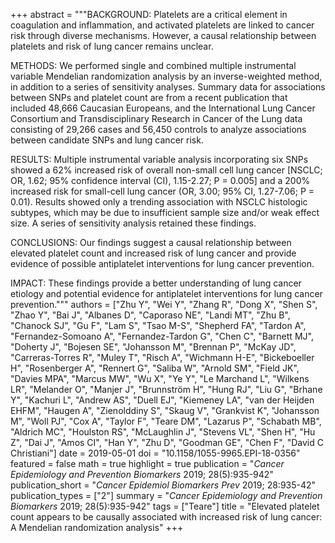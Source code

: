 +++
abstract = """BACKGROUND: Platelets are a critical element in coagulation and inflammation, and activated platelets are linked to cancer risk through diverse mechanisms. However, a causal relationship between platelets and risk of lung cancer remains unclear.

METHODS: We performed single and combined multiple instrumental variable Mendelian randomization analysis by an inverse-weighted method, in addition to a series of sensitivity analyses. Summary data for associations between SNPs and platelet count are from a recent publication that included 48,666 Caucasian Europeans, and the International Lung Cancer Consortium and Transdisciplinary Research in Cancer of the Lung data consisting of 29,266 cases and 56,450 controls to analyze associations between candidate SNPs and lung cancer risk.

RESULTS: Multiple instrumental variable analysis incorporating six SNPs showed a 62% increased risk of overall non-small cell lung cancer [NSCLC; OR, 1.62; 95% confidence interval (CI), 1.15-2.27; P = 0.005] and a 200% increased risk for small-cell lung cancer (OR, 3.00; 95% CI, 1.27-7.06; P = 0.01). Results showed only a trending association with NSCLC histologic subtypes, which may be due to insufficient sample size and/or weak effect size. A series of sensitivity analysis retained these findings.

CONCLUSIONS: Our findings suggest a causal relationship between elevated platelet count and increased risk of lung cancer and provide evidence of possible antiplatelet interventions for lung cancer prevention.

IMPACT: These findings provide a better understanding of lung cancer etiology and potential evidence for antiplatelet interventions for lung cancer prevention."""
authors = ["Zhu Y", "Wei Y", "Zhang R", "Dong X", "Shen S", "Zhao Y", "Bai J", "Albanes D", "Caporaso NE", "Landi MT", "Zhu B", "Chanock SJ", "Gu F", "Lam S", "Tsao M-S", "Shepherd FA", "Tardon A", "Fernandez-Somoano A", "Fernandez-Tardon G", "Chen C", "Barnett MJ", "Doherty J", "Bojesen SE", "Johansson M", "Brennan P", "McKay JD", "Carreras-Torres R", "Muley T", "Risch A", "Wichmann H-E", "Bickeboeller H", "Rosenberger A", "Rennert G", "Saliba W", "Arnold SM", "Field JK", "Davies MPA", "Marcus MW", "Wu X", "Ye Y", "Le Marchand L", "Wilkens LR", "Melander O", "Manjer J", "Brunnström H", "Hung RJ", "Liu G", "Brhane Y", "Kachuri L", "Andrew AS", "Duell EJ", "Kiemeney LA", "van der Heijden EHFM", "Haugen A", "Zienolddiny S", "Skaug V", "Grankvist K", "Johansson M", "Woll PJ", "Cox A", "Taylor F", "Teare DM", "Lazarus P", "Schabath MB", "Aldrich MC", "Houlston RS", "McLaughlin J", "Stevens VL", "Shen H", "Hu Z", "Dai J", "Amos CI", "Han Y", "Zhu D", "Goodman GE", "Chen F", "David C Christiani"]
date = 2019-05-01
doi = "10.1158/1055-9965.EPI-18-0356"
featured = false
math = true
highlight = true
publication = "*Cancer Epidemiology and Prevention Biomarkers* 2019; 28(5):935-942"
publication_short = "*Cancer Epidemiol Biomarkers Prev* 2019; 28:935-42"
publication_types = ["2"]
summary = "*Cancer Epidemiology and Prevention Biomarkers* 2019; 28(5):935-942"
tags = ["Teare"]
title = "Elevated platelet count appears to be causally associated with increased risk of lung cancer: A Mendelian randomization analysis"
+++

